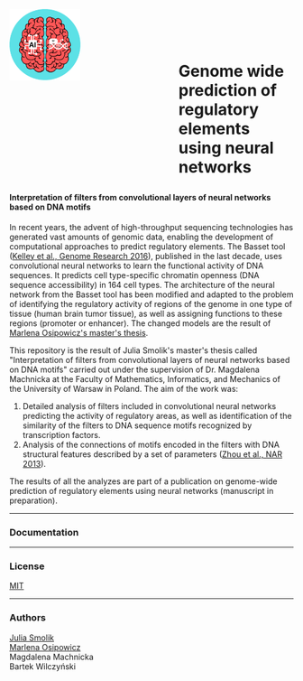 <img align="left" src="./logo.png" width="25%"> <h1 style="margin-left:300px;"> <br> <br> Genome wide prediction of regulatory <br> elements using neural networks

#### Interpretation of filters from convolutional layers of neural networks based on DNA motifs

In recent years, the advent of high-throughput sequencing technologies has generated vast amounts of genomic data, enabling the development of computational approaches to predict regulatory elements. The Basset tool ([Kelley et al., Genome Research 2016](https://genome.cshlp.org/content/26/7/990)), published in the last decade, uses convolutional neural networks to learn the functional activity of DNA sequences. It predicts cell type-specific chromatin openness (DNA sequence accessibility) in 164 cell types. The architecture of the neural network from the Basset tool has been modified and adapted to the problem of identifying the regulatory activity of regions of the genome in one type of tissue (human brain tumor tissue), as well as assigning functions to these regions (promoter or enhancer). The changed models are the result of [Marlena Osipowicz's master's thesis](https://github.com/marnifora/magisterka).

This repository is the result of Julia Smolik's master's thesis called "Interpretation of filters from convolutional layers of neural networks based on DNA motifs" carried out under the supervision of Dr. Magdalena Machnicka at the Faculty of Mathematics, Informatics, and Mechanics of the University of Warsaw in Poland. The aim of the work was:
1. Detailed analysis of filters included in convolutional neural networks predicting the activity of regulatory areas, as well as identification of the similarity of the filters to DNA sequence motifs recognized by transcription factors.
2. Analysis of the connections of motifs encoded in the filters with DNA structural features described by a set of parameters ([Zhou et al., NAR 2013](https://academic.oup.com/nar/article/41/W1/W56/1105326)).

The results of all the analyzes are part of a publication on genome-wide prediction of regulatory elements using neural networks (manuscript in preparation).

---------------------------------------------------------------------------------------------------
### Documentation

---------------------------------------------------------------------------------------------------
### License
[MIT](https://choosealicense.com/licenses/mit/)

---------------------------------------------------------------------------------------------------
### Authors
[Julia Smolik](https://github.com/juliasmolik) <br>
[Marlena Osipowicz](https://github.com/marnifora) <br>
Magdalena Machnicka <br>
Bartek Wilczyński
